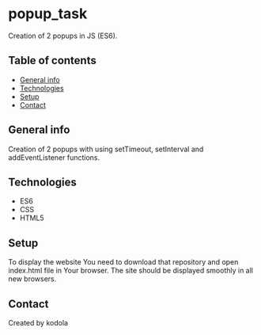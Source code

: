 # popup_task

Creation of 2 popups in JS (ES6).

## Table of contents
* [General info](#general-info)
* [Technologies](#technologies)
* [Setup](#setup)
* [Contact](#contact)

## General info
Creation of 2 popups with using setTimeout, setInterval and addEventListener functions.

## Technologies
* ES6
* CSS
* HTML5

## Setup
To display the website You need to download that repository and open index.html file in Your browser.
The site should be displayed smoothly in all new browsers.

## Contact
Created by kodola
